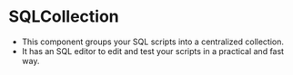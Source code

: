 # SQLCollection

* This component groups your SQL scripts into a centralized collection.
* It has an SQL editor to edit and test your scripts in a practical and fast way.
